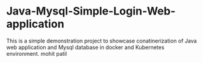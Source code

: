 # Java-Mysql-Simple-Login-Web-application

This is a simple demonstration project to showcase conatinerization of Java web application and Mysql database in docker and Kubernetes environment.
mohit patil


